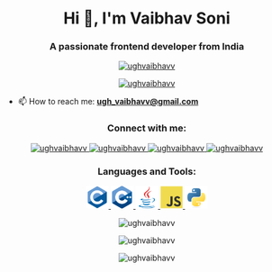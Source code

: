 <h1 align="center">Hi 👋, I'm Vaibhav Soni</h1>
<h3 align="center">A passionate frontend developer from India</h3>

<p align="center"> 
  <a href="https://github.com/ryo-ma/github-profile-trophy">
    <img src="https://github-profile-trophy.vercel.app/?username=ughvaibhavv" alt="ughvaibhavv" />
  </a> 
</p>

<p align="center"> 
  <a href="https://twitter.com/ughvaibhavv" target="blank">
    <img src="https://img.shields.io/twitter/follow/ughvaibhavv?logo=twitter&style=for-the-badge" alt="ughvaibhavv" />
  </a> 
</p>

- 📫 How to reach me: **ugh_vaibhavv@gmail.com**

<h3 align="center">Connect with me:</h3>
<p align="center">
  <a href="https://twitter.com/ughvaibhavv" target="blank">
    <img src="https://raw.githubusercontent.com/rahuldkjain/github-profile-readme-generator/master/src/images/icons/Social/twitter.svg" alt="ughvaibhavv" height="30" width="40" />
  </a>
  <a href="https://linkedin.com/in/ughvaibhavv" target="blank">
    <img src="https://raw.githubusercontent.com/rahuldkjain/github-profile-readme-generator/master/src/images/icons/Social/linked-in-alt.svg" alt="ughvaibhavv" height="30" width="40" />
  </a>
  <a href="https://fb.com/ughvaibhavv" target="blank">
    <img src="https://raw.githubusercontent.com/rahuldkjain/github-profile-readme-generator/master/src/images/icons/Social/facebook.svg" alt="ughvaibhavv" height="30" width="40" />
  </a>
  <a href="https://instagram.com/ughvaibhavv" target="blank">
    <img src="https://raw.githubusercontent.com/rahuldkjain/github-profile-readme-generator/master/src/images/icons/Social/instagram.svg" alt="ughvaibhavv" height="30" width="40" />
  </a>
</p>

<h3 align="center">Languages and Tools:</h3>
<p align="center">
  <a href="https://www.cprogramming.com/" target="_blank" rel="noreferrer">
    <img src="https://raw.githubusercontent.com/devicons/devicon/master/icons/c/c-original.svg" alt="c" width="40" height="40"/>
  </a>
  <a href="https://www.w3schools.com/cpp/" target="_blank" rel="noreferrer">
    <img src="https://raw.githubusercontent.com/devicons/devicon/master/icons/cplusplus/cplusplus-original.svg" alt="cplusplus" width="40" height="40"/>
  </a>
  <a href="https://www.java.com" target="_blank" rel="noreferrer">
    <img src="https://raw.githubusercontent.com/devicons/devicon/master/icons/java/java-original.svg" alt="java" width="40" height="40"/>
  </a>
  <a href="https://developer.mozilla.org/en-US/docs/Web/JavaScript" target="_blank" rel="noreferrer">
    <img src="https://raw.githubusercontent.com/devicons/devicon/master/icons/javascript/javascript-original.svg" alt="javascript" width="40" height="40"/>
  </a>
  <a href="https://www.python.org" target="_blank" rel="noreferrer">
    <img src="https://raw.githubusercontent.com/devicons/devicon/master/icons/python/python-original.svg" alt="python" width="40" height="40"/>
  </a>
</p>

<p align="center">
  <img src="https://github-readme-stats.vercel.app/api/top-langs?username=ughvaibhavv&show_icons=true&locale=en&layout=compact" alt="ughvaibhavv" />
</p>

<p align="center">
  <img src="https://github-readme-stats.vercel.app/api?username=ughvaibhavv&show_icons=true&locale=en" alt="ughvaibhavv" />
</p>

<p align="center">
  <img src="https://github-readme-streak-stats.herokuapp.com/?user=ughvaibhavv&" alt="ughvaibhavv" />
</p>
